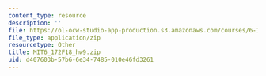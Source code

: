 ```yaml
---
content_type: resource
description: ''
file: https://ol-ocw-studio-app-production.s3.amazonaws.com/courses/6-172-performance-engineering-of-software-systems-fall-2018/d407603b57b66e347485010e46fd3261_MIT6_172F18_hw9.zip
file_type: application/zip
resourcetype: Other
title: MIT6_172F18_hw9.zip
uid: d407603b-57b6-6e34-7485-010e46fd3261
---
```

